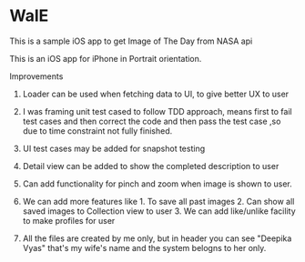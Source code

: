 # WalE
This is a sample iOS app to get Image of The Day from NASA api

This is an iOS app for iPhone in Portrait orientation.

Improvements
1. Loader can be used when fetching data to UI, to give better UX to user
2. I was framing unit test cased to follow TDD approach, means first to fail test cases and then correct the code and then pass the test case ,so due to time constraint not fully finished.
3. UI test cases may be added for snapshot testing
4. Detail view can be added to show the completed description to user
5. Can add functionality for pinch and zoom when image is shown to user.
6. We can add more features like
        1. To save all past images
        2. Can show all saved images to Collection view to user
        3. We can add like/unlike facility to make profiles for user
        
7. All the files are created by me only, but in header you can see "Deepika Vyas" that's my wife's name and the system belogns to her only.
        
